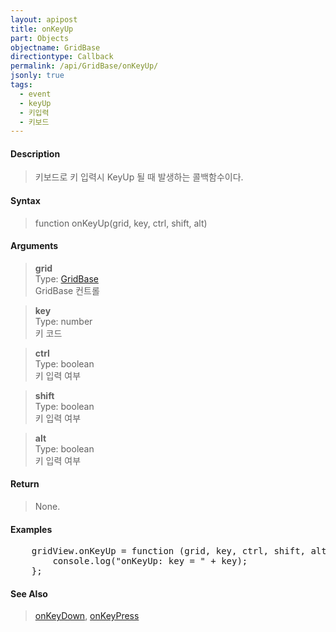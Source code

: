 ```yaml
---
layout: apipost
title: onKeyUp
part: Objects
objectname: GridBase
directiontype: Callback
permalink: /api/GridBase/onKeyUp/
jsonly: true
tags:
  - event
  - keyUp
  - 키입력
  - 키보드
---
```



#### Description

> 키보드로 키 입력시 KeyUp 될 때 발생하는 콜백함수이다.   

#### Syntax

> function onKeyUp(grid, key, ctrl, shift, alt)  

#### Arguments

> **grid**  
> Type: [GridBase](/api/GridBase/)  
> GridBase 컨트롤  

> **key**  
> Type: number  
> 키 코드  

> **ctrl**  
> Type: boolean  
> 키 입력 여부  

> **shift**  
> Type: boolean  
> 키 입력 여부  

> **alt**  
> Type: boolean  
> 키 입력 여부  

#### Return

> None.  

#### Examples 

<pre class="prettyprint">
    gridView.onKeyUp = function (grid, key, ctrl, shift, alt) {
        console.log("onKeyUp: key = " + key);
    };
</pre>

#### See Also
> [onKeyDown](/api/GridBase/onKeyDown), [onKeyPress](/api/GridBase/onKeyPress)